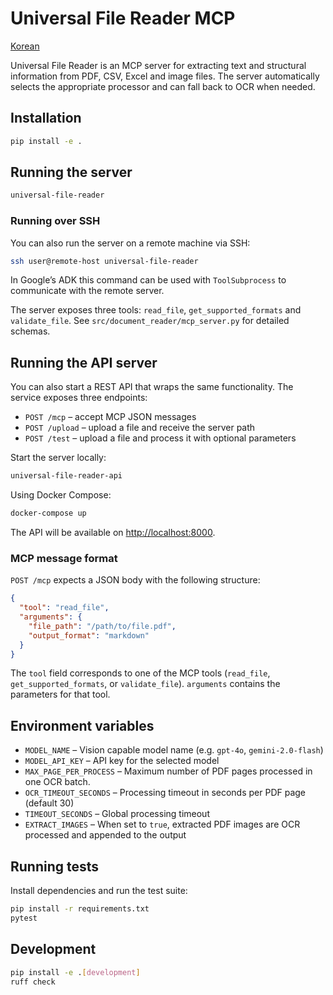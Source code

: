 # Universal File Reader MCP

<p align="right">

  <a href="README_KO.md">Korean</a>

</p>

Universal File Reader is an MCP server for extracting text and structural information from PDF, CSV, Excel and image files. The server automatically selects the appropriate processor and can fall back to OCR when needed.

## Installation

```bash
pip install -e .
```

## Running the server

```bash
universal-file-reader
```

### Running over SSH

You can also run the server on a remote machine via SSH:

```bash
ssh user@remote-host universal-file-reader
```

In Google’s ADK this command can be used with `ToolSubprocess` to
communicate with the remote server.

The server exposes three tools: `read_file`, `get_supported_formats` and `validate_file`. See `src/document_reader/mcp_server.py` for detailed schemas.

## Running the API server

You can also start a REST API that wraps the same functionality. The service exposes three endpoints:

- `POST /mcp` – accept MCP JSON messages
- `POST /upload` – upload a file and receive the server path
- `POST /test` – upload a file and process it with optional parameters

Start the server locally:

```bash
universal-file-reader-api
```

Using Docker Compose:

```bash
docker-compose up
```

The API will be available on <http://localhost:8000>.

### MCP message format

`POST /mcp` expects a JSON body with the following structure:

```json
{
  "tool": "read_file",
  "arguments": {
    "file_path": "/path/to/file.pdf",
    "output_format": "markdown"
  }
}
```

The `tool` field corresponds to one of the MCP tools (`read_file`,
`get_supported_formats`, or `validate_file`). `arguments` contains the
parameters for that tool.

## Environment variables

- `MODEL_NAME` – Vision capable model name (e.g. `gpt-4o`, `gemini-2.0-flash`)
- `MODEL_API_KEY` – API key for the selected model
- `MAX_PAGE_PER_PROCESS` – Maximum number of PDF pages processed in one OCR batch.
- `OCR_TIMEOUT_SECONDS` – Processing timeout in seconds per PDF page (default 30)
- `TIMEOUT_SECONDS` – Global processing timeout
- `EXTRACT_IMAGES` – When set to `true`, extracted PDF images are OCR processed and appended to the output

## Running tests

Install dependencies and run the test suite:

```bash
pip install -r requirements.txt
pytest
```

## Development

```bash
pip install -e .[development]
ruff check
```
